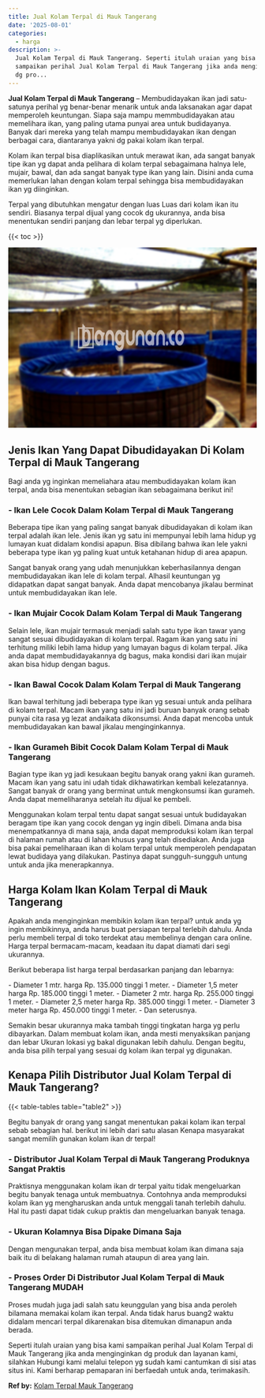 ```yaml
---
title: Jual Kolam Terpal di Mauk Tangerang
date: '2025-08-01'
categories:
  - harga
description: >-
  Jual Kolam Terpal di Mauk Tangerang. Seperti itulah uraian yang bisa kami
  sampaikan perihal Jual Kolam Terpal di Mauk Tangerang jika anda menginginkan
  dg pro...
---
```


**Jual Kolam Terpal di Mauk Tangerang** – Membudidayakan ikan jadi satu-satunya perihal yg benar-benar menarik untuk anda laksanakan agar dapat memperoleh keuntungan. Siapa saja mampu memmbudidayakan atau memelihara ikan, yang paling utama punyai area untuk budidayanya. Banyak dari mereka yang telah mampu membudidayakan ikan dengan berbagai cara, diantaranya yakni dg pakai kolam ikan terpal.

Kolam ikan terpal bisa diaplikasikan untuk merawat ikan, ada sangat banyak tipe ikan yg dapat anda pelihara di kolam terpal sebagaimana halnya lele, mujair, bawal, dan ada sangat banyak type ikan yang lain. Disini anda cuma memerlukan lahan dengan kolam terpal sehingga bisa membudidayakan ikan yg diinginkan.

Terpal yang dibutuhkan mengatur dengan luas Luas dari kolam ikan itu sendiri. Biasanya terpal dijual yang cocok dg ukurannya, anda bisa menentukan sendiri panjang dan lebar terpal yg diperlukan.

{{< toc >}}

![Jual Kolam Terpal di Mauk Tangerang](/images/jual-kolam-terpal-34.png)

## Jenis Ikan Yang Dapat Dibudidayakan Di Kolam Terpal di Mauk Tangerang

Bagi anda yg inginkan memeliahara atau membudidayakan kolam ikan terpal, anda bisa menentukan sebagian ikan sebagaimana berikut ini!

### \- Ikan Lele Cocok Dalam Kolam Terpal di Mauk Tangerang

Beberapa tipe ikan yang paling sangat banyak dibudidayakan di kolam ikan terpal adalah ikan lele. Jenis ikan yg satu ini mempunyai lebih lama hidup yg lumayan kuat didalam kondisi apapun. Bisa dibilang bahwa ikan lele yakni beberapa type ikan yg paling kuat untuk ketahanan hidup di area apapun.

Sangat banyak orang yang udah menunjukkan keberhasilannya dengan membudidayakan ikan lele di kolam terpal. Alhasil keuntungan yg didapatkan dapat sangat banyak. Anda dapat mencobanya jikalau berminat untuk membudidayakan ikan lele.

### \- Ikan Mujair Cocok Dalam Kolam Terpal di Mauk Tangerang

Selain lele, ikan mujair termasuk menjadi salah satu type ikan tawar yang sangat sesuai dibudidayakan di kolam terpal. Ragam ikan yang satu ini terhitung miliki lebih lama hidup yang lumayan bagus di kolam terpal. Jika anda dapat membudidayakannya dg bagus, maka kondisi dari ikan mujair akan bisa hidup dengan bagus.

### \- Ikan Bawal Cocok Dalam Kolam Terpal di Mauk Tangerang

Ikan bawal terhitung jadi beberapa type ikan yg sesuai untuk anda pelihara di kolam terpal. Macam ikan yang satu ini jadi buruan banyak orang sebab punyai cita rasa yg lezat andaikata dikonsumsi. Anda dapat mencoba untuk membudidayakan kan bawal jikalau menginginkannya.

### \- Ikan Gurameh Bibit Cocok Dalam Kolam Terpal di Mauk Tangerang

Bagian type ikan yg jadi kesukaan begitu banyak orang yakni ikan gurameh. Macam ikan yang satu ini udah tidak dikhawatirkan kembali kelezatannya. Sangat banyak dr orang yang berminat untuk mengkonsumsi ikan gurameh. Anda dapat memeliharanya setelah itu dijual ke pembeli.

Menggunakan kolam terpal tentu dapat sangat sesuai untuk budidayakan beragam tipe ikan yang cocok dengan yg ingin dibeli. Dimana anda bisa menempatkannya di mana saja, anda dapat memproduksi kolam ikan terpal di halaman rumah atau di lahan khusus yang telah disediakan. Anda juga bisa pakai pemeliharaan ikan di kolam terpal untuk memperoleh pendapatan lewat budidaya yang dilakukan. Pastinya dapat sungguh-sungguh untung untuk anda jika menerapkannya.

## Harga Kolam Ikan Kolam Terpal di Mauk Tangerang

Apakah anda menginginkan membikin kolam ikan terpal? untuk anda yg ingin membikinnya, anda harus buat persiapan terpal terlebih dahulu. Anda perlu membeli terpal di toko terdekat atau membelinya dengan cara online. Harga terpal bermacam-macam, keadaan itu dapat diamati dari segi ukurannya.

Berikut beberapa list harga terpal berdasarkan panjang dan lebarnya:

\- Diameter 1 mtr. harga Rp. 135.000 tinggi 1 meter. - Diameter 1,5 meter harga Rp. 185.000 tinggi 1 meter. - Diameter 2 mtr. harga Rp. 255.000 tinggi 1 meter. - Diameter 2,5 meter harga Rp. 385.000 tinggi 1 meter. - Diameter 3 meter harga Rp. 450.000 tinggi 1 meter. - Dan seterusnya.

Semakin besar ukurannya maka tambah tinggi tingkatan harga yg perlu dibayarkan. Dalam membuat kolam ikan, anda mesti menyaksikan panjang dan lebar Ukuran lokasi yg bakal digunakan lebih dahulu. Dengan begitu, anda bisa pilih terpal yang sesuai dg kolam ikan terpal yg digunakan.

## Kenapa Pilih Distributor Jual Kolam Terpal di Mauk Tangerang?

{{< table-tables table="table2" >}}

Begitu banyak dr orang yang sangat menentukan pakai kolam ikan terpal sebab sebagian hal. berikut ini lebih dari satu alasan Kenapa masyarakat sangat memilih gunakan kolam ikan dr terpal!

### \- Distributor Jual Kolam Terpal di Mauk Tangerang Produknya Sangat Praktis

Praktisnya menggunakan kolam ikan dr terpal yaitu tidak mengeluarkan begitu banyak tenaga untuk membuatnya. Contohnya anda memproduksi kolam ikan yg mengharuskan anda untuk menggali tanah terlebih dahulu. Hal itu pasti dapat tidak cukup praktis dan mengeluarkan banyak tenaga.

### \- Ukuran Kolamnya Bisa Dipake Dimana Saja

Dengan mengunakan terpal, anda bisa membuat kolam ikan dimana saja baik itu di belakang halaman rumah ataupun di area yang lain.

### \- Proses Order Di Distributor Jual Kolam Terpal di Mauk Tangerang MUDAH

Proses mudah juga jadi salah satu keunggulan yang bisa anda peroleh bilamana memakai kolam ikan terpal. Anda tidak harus buang2 waktu didalam mencari terpal dikarenakan bisa ditemukan dimanapun anda berada.

Seperti itulah uraian yang bisa kami sampaikan perihal Jual Kolam Terpal di Mauk Tangerang jika anda menginginkan dg produk dan layanan kami, silahkan Hubungi kami melalui telepon yg sudah kami cantumkan di sisi atas situs ini. Kami berharap pemaparan ini berfaedah untuk anda, terimakasih.

**Ref by:** [Kolam Terpal Mauk Tangerang](https://id.wikipedia.org/wiki/Kolam)
